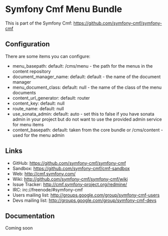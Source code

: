 # Symfony Cmf Menu Bundle

This is part of the Symfony Cmf: <https://github.com/symfony-cmf/symfony-cmf>

## Configuration

There are some items you can configure:

- menu_basepath:
    default: /cms/menu - the path for the menus in the content repository
- document_manager_name:
    default: default - the name of the document manager
- menu_document_class:
    default: null - the name of the class of the menu documents
- content_url_generator:
    default: router
- content_key:
    default: null
- route_name:
    default: null
- use_sonata_admin:
    default: auto - set this to false if you have sonata admin in your project
        but do not want to use the provided admin service for menu items
- content_basepath:
    default: taken from the core bundle or /cms/content - used for the menu admin

## Links

- GitHub: <https://github.com/symfony-cmf/symfony-cmf>
- Sandbox: <https://github.com/symfony-cmf/cmf-sandbox>
- Web: <http://cmf.symfony.com/>
- Wiki: <http://github.com/symfony-cmf/symfony-cmf/wiki>
- Issue Tracker: <http://cmf.symfony-project.org/redmine/>
- IRC: irc://freenode/#symfony-cmf
- Users mailing list: <http://groups.google.com/group/symfony-cmf-users>
- Devs mailing list: <http://groups.google.com/group/symfony-cmf-devs>

## Documentation

Coming soon
